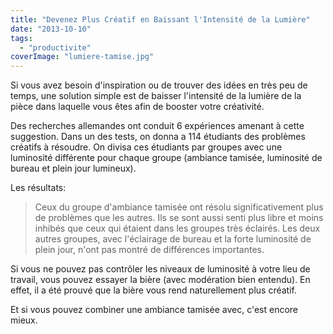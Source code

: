 ```yaml
---
title: "Devenez Plus Créatif en Baissant l'Intensité de la Lumière"
date: "2013-10-10"
tags:
  - "productivite"
coverImage: "lumiere-tamise.jpg"
---
```


Si vous avez besoin d'inspiration ou de trouver des idées en très peu de temps, une solution simple est de baisser l'intensité de la lumière de la pièce dans laquelle vous êtes afin de booster votre créativité.<!--more-->

Des recherches allemandes ont conduit 6 expériences amenant à cette suggestion. Dans un des tests, on donna a 114 étudiants des problèmes créatifs à résoudre. On divisa ces étudiants par groupes avec une luminosité différente pour chaque groupe (ambiance tamisée, luminosité de bureau et plein jour lumineux).

Les résultats:

> Ceux du groupe d'ambiance tamisée ont résolu significativement plus de problèmes que les autres. Ils se sont aussi senti plus libre et moins inhibés que ceux qui étaient dans les groupes très éclairés. Les deux autres groupes, avec l'éclairage de bureau et la forte luminosité de plein jour, n'ont pas montré de différences importantes.

Si vous ne pouvez pas contrôler les niveaux de luminosité à votre lieu de travail, vous pouvez essayer la bière (avec modération bien entendu). En effet, il a été prouvé que la bière vous rend naturellement plus créatif.

Et si vous pouvez combiner une ambiance tamisée avec, c'est encore mieux.
